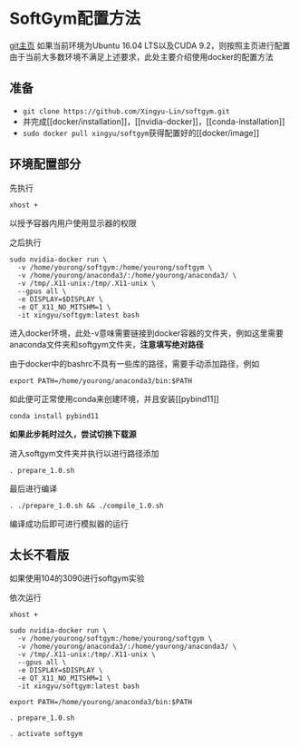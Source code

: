 # SoftGym配置方法
[git主页](https://github.com/Xingyu-Lin/softgym)
如果当前环境为Ubuntu 16.04 LTS以及CUDA 9.2，则按照主页进行配置
由于当前大多数环境不满足上述要求，此处主要介绍使用docker的配置方法
## 准备
- `git clone https://github.com/Xingyu-Lin/softgym.git`
- 并完成[[docker/installation]]，[[nvidia-docker]]，[[conda-installation]]
- `sudo docker pull xingyu/softgym`获得配置好的[[docker/image]]
## 环境配置部分

先执行

```
xhost +
```

以授予容器内用户使用显示器的权限

之后执行

```
sudo nvidia-docker run \
  -v /home/yourong/softgym:/home/yourong/softgym \
  -v /home/yourong/anaconda3/:/home/yourong/anaconda3/ \
  -v /tmp/.X11-unix:/tmp/.X11-unix \
  --gpus all \
  -e DISPLAY=$DISPLAY \
  -e QT_X11_NO_MITSHM=1 \
  -it xingyu/softgym:latest bash
```

进入docker环境，此处-v意味需要链接到docker容器的文件夹，例如这里需要anaconda文件夹和softgym文件夹，**注意填写绝对路径**

由于docker中的bashrc不具有一些库的路径，需要手动添加路径，例如

```
export PATH=/home/yourong/anaconda3/bin:$PATH
```

如此便可正常使用conda来创建环境，并且安装[[pybind11]]

```
conda install pybind11
```

**如果此步耗时过久，尝试切换下载源**

进入softgym文件夹并执行以进行路径添加

```
. prepare_1.0.sh
```

最后进行编译

```
. ./prepare_1.0.sh && ./compile_1.0.sh
```

编译成功后即可进行模拟器的运行

## 太长不看版

如果使用104的3090进行softgym实验

依次运行

```
xhost +

sudo nvidia-docker run \
  -v /home/yourong/softgym:/home/yourong/softgym \
  -v /home/yourong/anaconda3/:/home/yourong/anaconda3/ \
  -v /tmp/.X11-unix:/tmp/.X11-unix \
  --gpus all \
  -e DISPLAY=$DISPLAY \
  -e QT_X11_NO_MITSHM=1 \
  -it xingyu/softgym:latest bash

export PATH=/home/yourong/anaconda3/bin:$PATH

. prepare_1.0.sh

. activate softgym
```

